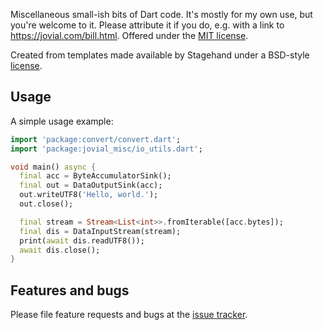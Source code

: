 Miscellaneous small-ish bits of Dart code.  It's mostly for my own
use, but you're welcome to it.  Please attribute it if you do, e.g.
with a link to https://jovial.com/bill.html.  Offered under
the [MIT license](https://opensource.org/licenses/MIT).

Created from templates made available by Stagehand under a BSD-style
[license](https://github.com/dart-lang/stagehand/blob/master/LICENSE).

## Usage

A simple usage example:

```dart
import 'package:convert/convert.dart';
import 'package:jovial_misc/io_utils.dart';

void main() async {
  final acc = ByteAccumulatorSink();
  final out = DataOutputSink(acc);
  out.writeUTF8('Hello, world.');
  out.close();

  final stream = Stream<List<int>>.fromIterable([acc.bytes]);
  final dis = DataInputStream(stream);
  print(await dis.readUTF8());
  await dis.close();
}
```

## Features and bugs

Please file feature requests and bugs at the [issue tracker][tracker].

[tracker]: https://github.com/zathras/misc/issues
